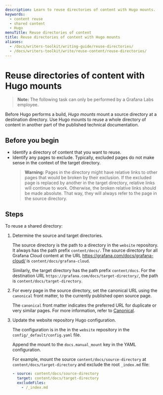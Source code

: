 ```yaml
---
description: Learn to reuse directories of content with Hugo mounts.
keywords:
  - content reuse
  - shared content
  - Hugo
menuTitle: Reuse directories of content
title: Reuse directories of content with Hugo mounts
aliases:
  - /docs/writers-toolkit/writing-guide/reuse-directories/
  - /docs/writers-toolkit/write/reuse-content/reuse-directories/
---
```


# Reuse directories of content with Hugo mounts

> **Note:** The following task can only be performed by a Grafana Labs employee.

Before Hugo performs a build, _Hugo mounts_ mount a source directory at a destination directory.
Use Hugo mounts to reuse a whole directory of content in another part of the published technical documentation.

## Before you begin

- Identify a directory of content that you want to reuse.
- Identify any pages to exclude.
  Typically, excluded pages do not make sense in the context of the target directory.
  > **Warning:** Pages in the directory might have relative links to other pages that would be broken by their exclusion.
  > If the excluded page is replaced by another in the target directory, relative links will continue to work.
  > Otherwise, the broken relative links should be made absolute.
  > That way, they will always refer to the page in the source directory.

## Steps

To reuse a shared directory:

1. Determine the source and target directories.

   The source directory is the path to a directory in the `website` repository.
   It always has the path prefix `content/docs/`.
   The source directory for all Grafana Cloud content at the URL https://grafana.com/docs/grafana-cloud/ is `content/docs/grafana-cloud`.

   Similarly, the target directory has the path prefix `content/docs`.
   For the destination URL `https://grafana.com/docs/target-directory/`, the path is `content/docs/target-directory`.

1. For every page in the source directory, set the canonical URL using the `canonical` front matter, to the currently published open source page.

   The `canonical` front matter indicates the preferred URL for duplicate or very similar pages.
   For more information, refer to [Canonical](https://grafana.com/docs/writers-toolkit/write/front-matter/#canonical).

1. Update the website repository Hugo configuration.

   The configuration is in the in the `website` repository in the `config/_default/config.yaml` file.

   Append the mount to the `docs.manual_mount` key in the YAML configuration.

   For example, mount the source `content/docs/source-directory` at `content/docs/target-directory` and exclude the root `_index.md` file:

   ```yaml
   - source: content/docs/source-directory
     target: content/docs/target-directory
     excludeFiles:
       - /_index.md
   ```
